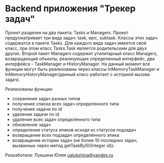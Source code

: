 # Backend приложения "Трекер задач"
Проект разделен на два пакета: Tasks и Managers.
Проект предусматривает три вида задач: task, epic, subtask. Классы этих задач содержатся в пакете Tasks.
Для каждого вида задач имеется свой класс, при этом класс Tasks.Task является родительским для двух других.
Второй пакет Managers содержит утилитарный класс Managers, возвращающий объекты, реализующие определенный интерфейс, два интерфейса - TaskManager и HistoryManager.
На данный момент все функции могут быть реализованы через классы InMemoryTaskManager и InMemoryHistoryManager(данный класс работает с историей вызова задач).

Реализованы функции:
- сохранение задач разных типов
- получение списка всех задач определенного типа
- получение задачи по id
- удаление задачи по id
- удаление всех задач определённого типа
- обновление задач
- определение статуса эпиков исходя из статусов подзадач
- возвращение всех подзадач определённого эпика
- возвращение истории задач (не более 10 последних задач, вызванных через метод getTaskByID(Integer id)).



Разработала: Лукшина Юлия ualukshina@yandex.ru